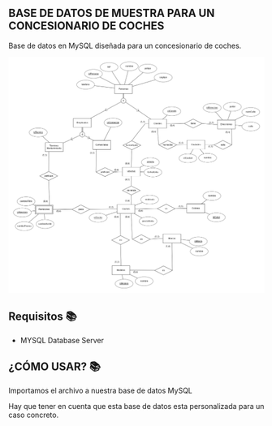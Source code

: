 ## BASE DE DATOS DE MUESTRA PARA UN CONCESIONARIO DE COCHES
Base de datos en MySQL diseñada para un concesionario de coches.
<br>

<div align="center">
<img src="https://github.com/Sonklol/base-de-datos-concesionario/blob/main/Ejemplo_Modelo_Entidad_Relacion_ConcesionarioCoches.png?raw=true"/>
</div>

## Requisitos 📚
- MYSQL Database Server

## ¿CÓMO USAR? 📚
Importamos el archivo a nuestra base de datos MySQL
<br>

Hay que tener en cuenta que esta base de datos esta personalizada para un caso concreto.
